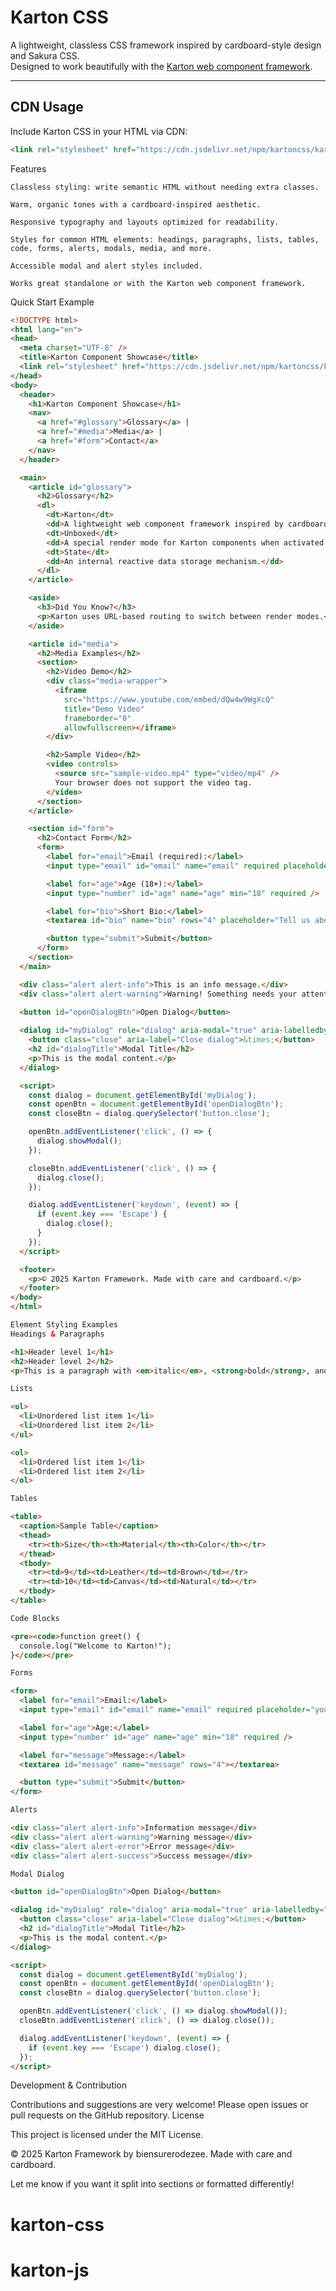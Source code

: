 # Karton CSS

A lightweight, classless CSS framework inspired by cardboard-style design and Sakura CSS.  
Designed to work beautifully with the [Karton web component framework](https://github.com/biensurerodezee/kartoncss).

---

## CDN Usage

Include Karton CSS in your HTML via CDN:

```html
<link rel="stylesheet" href="https://cdn.jsdelivr.net/npm/kartoncss/karton.css" type="text/css">
```

Features

    Classless styling: write semantic HTML without needing extra classes.

    Warm, organic tones with a cardboard-inspired aesthetic.

    Responsive typography and layouts optimized for readability.

    Styles for common HTML elements: headings, paragraphs, lists, tables, code, forms, alerts, modals, media, and more.

    Accessible modal and alert styles included.

    Works great standalone or with the Karton web component framework.

Quick Start Example
```html
<!DOCTYPE html>
<html lang="en">
<head>
  <meta charset="UTF-8" />
  <title>Karton Component Showcase</title>
  <link rel="stylesheet" href="https://cdn.jsdelivr.net/npm/kartoncss/karton.css" type="text/css">
</head>
<body>
  <header>
    <h1>Karton Component Showcase</h1>
    <nav>
      <a href="#glossary">Glossary</a> |
      <a href="#media">Media</a> |
      <a href="#form">Contact</a>
    </nav>
  </header>

  <main>
    <article id="glossary">
      <h2>Glossary</h2>
      <dl>
        <dt>Karton</dt>
        <dd>A lightweight web component framework inspired by cardboard-style design.</dd>
        <dt>Unboxed</dt>
        <dd>A special render mode for Karton components when activated via URL.</dd>
        <dt>State</dt>
        <dd>An internal reactive data storage mechanism.</dd>
      </dl>
    </article>

    <aside>
      <h3>Did You Know?</h3>
      <p>Karton uses URL-based routing to switch between render modes.</p>
    </aside>

    <article id="media">
      <h2>Media Examples</h2>
      <section>
        <h2>Video Demo</h2>
        <div class="media-wrapper">
          <iframe 
            src="https://www.youtube.com/embed/dQw4w9WgXcQ" 
            title="Demo Video" 
            frameborder="0" 
            allowfullscreen></iframe>
        </div>

        <h2>Sample Video</h2>
        <video controls>
          <source src="sample-video.mp4" type="video/mp4" />
          Your browser does not support the video tag.
        </video>
      </section>
    </article>

    <section id="form">
      <h2>Contact Form</h2>
      <form>
        <label for="email">Email (required):</label>
        <input type="email" id="email" name="email" required placeholder="you@example.com" />

        <label for="age">Age (18+):</label>
        <input type="number" id="age" name="age" min="18" required />

        <label for="bio">Short Bio:</label>
        <textarea id="bio" name="bio" rows="4" placeholder="Tell us about yourself..."></textarea>

        <button type="submit">Submit</button>
      </form>
    </section>
  </main>

  <div class="alert alert-info">This is an info message.</div>
  <div class="alert alert-warning">Warning! Something needs your attention.</div>
  
  <button id="openDialogBtn">Open Dialog</button>

  <dialog id="myDialog" role="dialog" aria-modal="true" aria-labelledby="dialogTitle">
    <button class="close" aria-label="Close dialog">&times;</button>
    <h2 id="dialogTitle">Modal Title</h2>
    <p>This is the modal content.</p>
  </dialog>

  <script>
    const dialog = document.getElementById('myDialog');
    const openBtn = document.getElementById('openDialogBtn');
    const closeBtn = dialog.querySelector('button.close');

    openBtn.addEventListener('click', () => {
      dialog.showModal();
    });

    closeBtn.addEventListener('click', () => {
      dialog.close();
    });

    dialog.addEventListener('keydown', (event) => {
      if (event.key === 'Escape') {
        dialog.close();
      }
    });
  </script>

  <footer>
    <p>© 2025 Karton Framework. Made with care and cardboard.</p>
  </footer>
</body>
</html>

Element Styling Examples
Headings & Paragraphs

<h1>Header level 1</h1>
<h2>Header level 2</h2>
<p>This is a paragraph with <em>italic</em>, <strong>bold</strong>, and <code>monospace</code> text.</p>

Lists

<ul>
  <li>Unordered list item 1</li>
  <li>Unordered list item 2</li>
</ul>

<ol>
  <li>Ordered list item 1</li>
  <li>Ordered list item 2</li>
</ol>

Tables

<table>
  <caption>Sample Table</caption>
  <thead>
    <tr><th>Size</th><th>Material</th><th>Color</th></tr>
  </thead>
  <tbody>
    <tr><td>9</td><td>Leather</td><td>Brown</td></tr>
    <tr><td>10</td><td>Canvas</td><td>Natural</td></tr>
  </tbody>
</table>

Code Blocks

<pre><code>function greet() {
  console.log("Welcome to Karton!");
}</code></pre>

Forms

<form>
  <label for="email">Email:</label>
  <input type="email" id="email" name="email" required placeholder="you@example.com" />

  <label for="age">Age:</label>
  <input type="number" id="age" name="age" min="18" required />

  <label for="message">Message:</label>
  <textarea id="message" name="message" rows="4"></textarea>

  <button type="submit">Submit</button>
</form>

Alerts

<div class="alert alert-info">Information message</div>
<div class="alert alert-warning">Warning message</div>
<div class="alert alert-error">Error message</div>
<div class="alert alert-success">Success message</div>

Modal Dialog

<button id="openDialogBtn">Open Dialog</button>

<dialog id="myDialog" role="dialog" aria-modal="true" aria-labelledby="dialogTitle">
  <button class="close" aria-label="Close dialog">&times;</button>
  <h2 id="dialogTitle">Modal Title</h2>
  <p>This is the modal content.</p>
</dialog>

<script>
  const dialog = document.getElementById('myDialog');
  const openBtn = document.getElementById('openDialogBtn');
  const closeBtn = dialog.querySelector('button.close');

  openBtn.addEventListener('click', () => dialog.showModal());
  closeBtn.addEventListener('click', () => dialog.close());

  dialog.addEventListener('keydown', (event) => {
    if (event.key === 'Escape') dialog.close();
  });
</script>
```
Development & Contribution

Contributions and suggestions are very welcome! Please open issues or pull requests on the GitHub repository.
License

This project is licensed under the MIT License.

© 2025 Karton Framework by biensurerodezee.
Made with care and cardboard.


Let me know if you want it split into sections or formatted differently!
# karton-css
# karton-js
